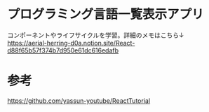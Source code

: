 # プログラミング言語一覧表示アプリ
コンポーネントやライフサイクルを学習。詳細のメモはこちら↓\
https://aerial-herring-d0a.notion.site/React-d88f65b57f374b7d950e61dc616edafb

# 参考
https://github.com/yassun-youtube/ReactTutorial
